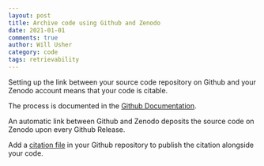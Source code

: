 ```yaml
---
layout: post
title: Archive code using Github and Zenodo
date: 2021-01-01
comments: true
author: Will Usher
category: code
tags: retrievability
---
```


Setting up the link between your source code repository on Github and your Zenodo account
means that your code is citable.

The process is documented in the [Github Documentation][1].

An automatic link between Github and Zenodo deposits the source code on Zenodo upon every Github Release.

Add a [citation file][2] in your Github repository to publish the citation alongside your code.

[1]: https://docs.github.com/en/repositories/archiving-a-github-repository/referencing-and-citing-content

[2]: https://docs.github.com/en/repositories/managing-your-repositorys-settings-and-features/customizing-your-repository/about-citation-files